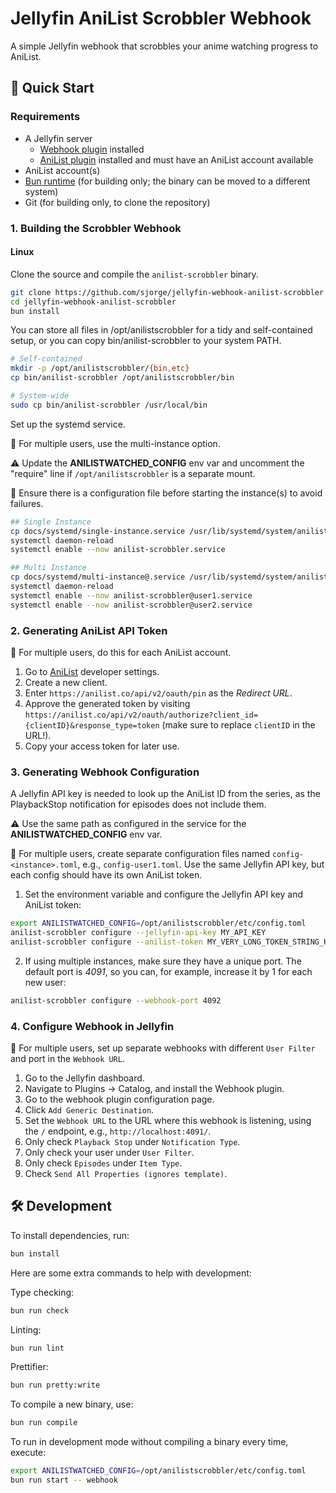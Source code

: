 # Jellyfin AniList Scrobbler Webhook

A simple Jellyfin webhook that scrobbles your anime watching progress to AniList.

## 🚀 Quick Start

### Requirements
- A Jellyfin server
  - [Webhook plugin](https://jellyfin.org/docs/general/server/notifications/) installed
  - [AniList plugin](https://github.com/jellyfin/jellyfin-plugin-anilist) installed and must have an AniList account available
- AniList account(s)
- [Bun runtime](https://bun.sh/) (for building only; the binary can be moved to a different system)
- Git (for building only, to clone the repository)

### 1. Building the Scrobbler Webhook

#### Linux

Clone the source and compile the `anilist-scrobbler` binary.

```bash
git clone https://github.com/sjorge/jellyfin-webhook-anilist-scrobbler.git
cd jellyfin-webhook-anilist-scrobbler
bun install
```

You can store all files in /opt/anilistscrobbler for a tidy and self-contained setup, or you can copy bin/anilist-scrobbler to your system PATH.

```bash
# Self-contained
mkdir -p /opt/anilistscrobbler/{bin,etc}
cp bin/anilist-scrobbler /opt/anilistscrobbler/bin

# System-wide
sudo cp bin/anilist-scrobbler /usr/local/bin
```

Set up the systemd service.

📝 For multiple users, use the multi-instance option.

⚠️ Update the **ANILISTWATCHED_CONFIG** env var and uncomment the "require" line if `/opt/anilistscrobbler` is a separate mount.

🛑 Ensure there is a configuration file before starting the instance(s) to avoid failures.

```bash
## Single Instance
cp docs/systemd/single-instance.service /usr/lib/systemd/system/anilist-scrobbler.service
systemctl daemon-reload
systemctl enable --now anilist-scrobbler.service

## Multi Instance
cp docs/systemd/multi-instance@.service /usr/lib/systemd/system/anilist-scrobbler@.service
systemctl daemon-reload
systemctl enable --now anilist-scrobbler@user1.service
systemctl enable --now anilist-scrobbler@user2.service
```

### 2. Generating AniList API Token

📝 For multiple users, do this for each AniList account.

1. Go to [AniList](https://anilist.co/settings/developer) developer settings.
1. Create a new client.
1. Enter `https://anilist.co/api/v2/oauth/pin` as the *Redirect URL*.
1. Approve the generated token by visiting `https://anilist.co/api/v2/oauth/authorize?client_id={clientID}&response_type=token` (make sure to replace `clientID` in the URL!).
1. Copy your access token for later use.

### 3. Generating Webhook Configuration

A Jellyfin API key is needed to look up the AniList ID from the series, as the PlaybackStop notification for episodes does not include them.

⚠️ Use the same path as configured in the service for the **ANILISTWATCHED_CONFIG** env var.

📝 For multiple users, create separate configuration files named `config-<instance>.toml`, e.g., `config-user1.toml`. Use the same Jellyfin API key, but each config should have its own AniList token.

1. Set the environment variable and configure the Jellyfin API key and AniList token:

```bash
export ANILISTWATCHED_CONFIG=/opt/anilistscrobbler/etc/config.toml
anilist-scrobbler configure --jellyfin-api-key MY_API_KEY
anilist-scrobbler configure --anilist-token MY_VERY_LONG_TOKEN_STRING_HERE
```

2. If using multiple instances, make sure they have a unique port. The default port is *4091*, so you can, for example, increase it by 1 for each new user:

```bash
anilist-scrobbler configure --webhook-port 4092
```

### 4. Configure Webhook in Jellyfin

📝 For multiple users, set up separate webhooks with different `User Filter` and port in the `Webhook URL`.

1. Go to the Jellyfin dashboard.
1. Navigate to Plugins -> Catalog, and install the Webhook plugin.
1. Go to the webhook plugin configuration page.
1. Click `Add Generic Destination`.
1. Set the `Webhook URL` to the URL where this webhook is listening, using the `/` endpoint, e.g., `http://localhost:4091/`.
1. Only check `Playback Stop` under `Notification Type`.
1. Only check your user under `User Filter`.
1. Only check `Episodes` under `Item Type`.
1. Check `Send All Properties (ignores template)`.

## 🛠️ Development

To install dependencies, run:
```bash
bun install
```

Here are some extra commands to help with development:

Type checking:
```bash
bun run check
```

Linting:
```bash
bun run lint
```

Prettifier:
```bash
bun run pretty:write
```

To compile a new binary, use:
```bash
bun run compile
```

To run in development mode without compiling a binary every time, execute:
```bash
export ANILISTWATCHED_CONFIG=/opt/anilistscrobbler/etc/config.toml
bun run start -- webhook
```
